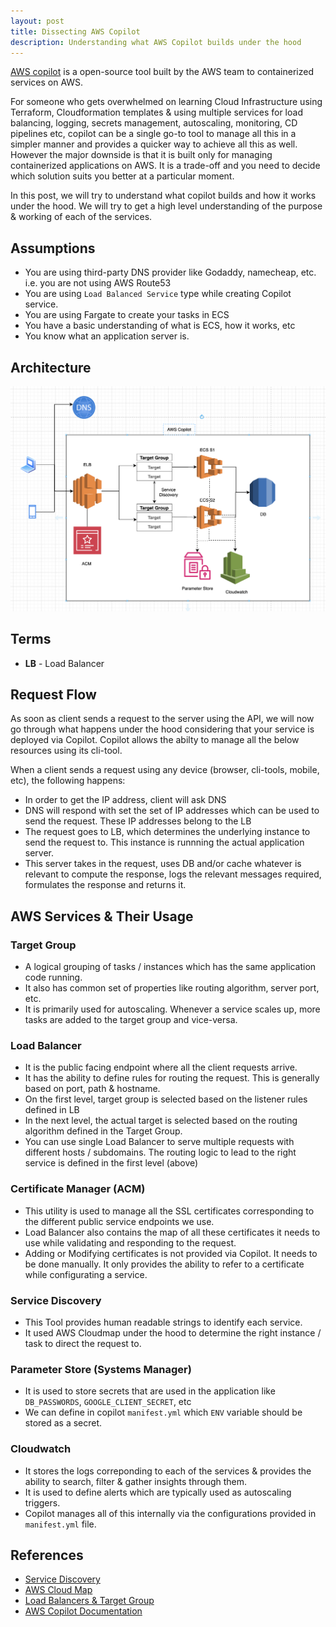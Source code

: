 ```yaml
---
layout: post
title: Dissecting AWS Copilot
description: Understanding what AWS Copilot builds under the hood
---
```


[AWS copilot](https://aws.github.io/copilot-cli/) is a open-source tool built by the AWS team to containerized services on AWS.

For someone who gets overwhelmed on learning Cloud Infrastructure using Terraform, Cloudformation templates & using multiple services for load balancing, logging, secrets management, autoscaling, monitoring, CD pipelines etc, copilot can be a single go-to tool to manage all this in a simpler manner and provides a quicker way to achieve all this as well. However the major downside is that it is built only for managing containerized applications on AWS. It is a trade-off and you need to decide which solution suits you better at a particular moment.

In this post, we will try to understand what copilot builds and how it works under the hood. We will try to get a high level understanding of the purpose & working of each of the services.

## Assumptions
- You are using third-party DNS provider like Godaddy, namecheap, etc. i.e. you are not using AWS Route53
- You are using `Load Balanced Service` type while creating Copilot service.
- You are using Fargate to create your tasks in ECS
- You have a basic understanding of what is ECS, how it works, etc
- You know what an application server is.


## Architecture
![Architecture Diagram](/images/copilot-arch.png)

## Terms
- **LB** - Load Balancer

## Request Flow
As soon as client sends a request to the server using the API, we will now go through what happens under the hood considering that your service is deployed via Copilot. Copilot allows the abilty to manage all the below resources using its cli-tool.

When a client sends a request using any device (browser, cli-tools, mobile, etc), the following happens:
- In order to get the IP address, client will ask DNS
- DNS will respond with set the set of IP addresses which can be used to send the request. These IP addresses belong to the LB
- The request goes to LB, which determines the underlying instance to send the request to. This instance is runnning the actual application server.
- This server takes in the request, uses DB and/or cache whatever is relevant to compute the response, logs the relevant messages required, formulates the response and returns it.

## AWS Services & Their Usage
### Target Group
- A logical grouping of tasks / instances which has the same application code running.
- It also has common set of properties like routing algorithm, server port, etc.
- It is primarily used for autoscaling. Whenever a service scales up, more tasks are added to the target group and vice-versa.

### Load Balancer
- It is the public facing endpoint where all the client requests arrive.
- It has the ability to define rules for routing the request. This is generally based on port, path & hostname.
- On the first level, target group is selected based on the listener rules defined in LB
- In the next level, the actual target is selected based on the routing algorithm defined in the Target Group.
- You can use single Load Balancer to serve multiple requests with different hosts / subdomains. The routing logic to lead to the right service is defined in the first level (above)

### Certificate Manager (ACM)
- This utility is used to manage all the SSL certificates corresponding to the different public service endpoints we use.
- Load Balancer also contains the map of all these certificates it needs to use while validating and responding to the request.
- Adding or Modifying certificates is not provided via Copilot. It needs to be done manually. It only provides the ability to refer to a certificate while configurating a service.

### Service Discovery
- This Tool provides human readable strings to identify each service.
- It used AWS Cloudmap under the hood to determine the right instance / task to direct the request to.

### Parameter Store (Systems Manager)
- It is used to store secrets that are used in the application like `DB_PASSWORDS`, `GOOGLE_CLIENT_SECRET`, etc
- We can define in copilot `manifest.yml` which `ENV` variable should be stored as a secret.

### Cloudwatch
- It stores the logs correponding to each of the services & provides the ability to search, filter & gather insights through them.
- It is used to define alerts which are typically used as autoscaling triggers.
- Copilot manages all of this internally via the configurations provided in `manifest.yml` file.

## References
- [Service Discovery](https://docs.aws.amazon.com/AmazonECS/latest/developerguide/service-discovery.html)
- [AWS Cloud Map](https://docs.aws.amazon.com/cloud-map/latest/dg/what-is-cloud-map.html)
- [Load Balancers & Target Group](https://docs.aws.amazon.com/elasticloadbalancing/latest/application/load-balancer-target-groups.html)
- [AWS Copilot Documentation](https://aws.github.io/copilot-cli/docs/overview/)
